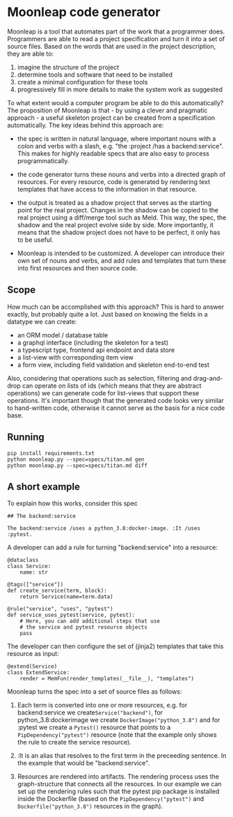 # Moonleap code generator

Moonleap is a tool that automates part of the work that a programmer does. Programmers are able to read
a project specification and turn it into a set of source files. Based on the words that are
used in the project description, they are able to:

1. imagine the structure of the project
2. determine tools and software that need to be installed
3. create a minimal configuration for these tools
4. progressively fill in more details to make the system work as suggested

To what extent would a computer program be able to do this automatically? The proposition of Moonleap is
that - by using a clever and pragmatic approach - a useful skeleton project can be created from a specification
automatically. The key ideas behind this approach are:

- the spec is written in natural language, where important nouns with a colon and verbs with a slash,
  e.g. "the :project /has a backend:service". This makes for highly readable
  specs that are also easy to process programmatically.

- the code generator turns these nouns and verbs into a directed graph of resources.
  For every resource, code is generated by rendering text templates that have access to the information in
  that resource.

- the output is treated as a shadow project that serves as the starting point for the real project.
  Changes in the shadow can be copied to the real project using a diff/merge tool such as Meld. This way, the spec, the
  shadow and the real project evolve side by side. More importantly, it means that the shadow project does not have to be
  perfect, it only has to be useful.

- Moonleap is intended to be customized. A developer can introduce their own set of nouns and verbs, and add rules and
  templates that turn these into first resources and then source code.

## Scope

How much can be accomplished with this approach? This is hard to answer exactly, but probably quite a lot.
Just based on knowing the fields in a datatype we can create:

- an ORM model / database table
- a graphql interface (including the skeleton for a test)
- a typescript type, frontend api endpoint and data store
- a list-view with corresponding item view
- a form view, including field validation and skeleton end-to-end test

Also, considering that operations such as selection, filtering and drag-and-drop can operate on lists of ids (which means that they are abstract operations)
we can generate code for list-views that support these operations. It's important though that the generated code
looks very similar to hand-written code, otherwise it cannot serve as the basis for a nice code base.

## Running

```
pip install requirements.txt
python moonleap.py --spec=specs/titan.md gen
python moonleap.py --spec=specs/titan.md diff
```

## A short example

To explain how this works, consider this spec

```
## The backend:service

The backend:service /uses a python_3.8:docker-image. :It /uses :pytest.
```

A developer can add a rule for turning "backend:service" into a resource:

```
@dataclass
class Service:
    name: str

@tags(["service"])
def create_service(term, block):
    return Service(name=term.data)

@rule("service", "uses", "pytest")
def service_uses_pytest(service, pytest):
    # Here, you can add additional steps that use
    # the service and pytest resource objects
    pass
```

The developer can then configure the set of (jinja2) templates that take this resource as input:

```
@extend(Service)
class ExtendService:
    render = MemFun(render_templates(__file__), "templates")
```

Moonleap turns the spec into a set of source files as follows:

1. Each term is converted into one or more resources, e.g. for backend:service we create`Service("backend")`,
   for python_3.8:dockerimage we create `DockerImage("python_3.8")` and for :pytest we create a `Pytest()` resource
   that points to a `PipDependency("pytest")` resource (note that the example only shows the rule to create the
   service resource).

2. :It is an alias that resolves to the first term in the preceeding sentence. In the example that
   would be "backend:service".

3. Resources are rendered into artifacts. The rendering process uses the graph-structure that connects all
   the resources. In our example we can set up the rendering rules such that the pytest pip package is installed inside the Dockerfile
   (based on the `PipDependency("pytest")` and `Dockerfile("python_3.8")` resources in the graph).
